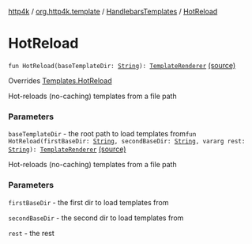 [http4k](../../index.md) / [org.http4k.template](../index.md) / [HandlebarsTemplates](index.md) / [HotReload](./-hot-reload.md)

# HotReload

`fun HotReload(baseTemplateDir: `[`String`](https://kotlinlang.org/api/latest/jvm/stdlib/kotlin/-string/index.html)`): `[`TemplateRenderer`](../-template-renderer.md) [(source)](https://github.com/http4k/http4k/blob/master/http4k-template-handlebars/src/main/kotlin/org/http4k/template/HandlebarsTemplates.kt#L37)

Overrides [Templates.HotReload](../-templates/-hot-reload.md)

Hot-reloads (no-caching) templates from a file path

### Parameters

`baseTemplateDir` - the root path to load templates from`fun HotReload(firstBaseDir: `[`String`](https://kotlinlang.org/api/latest/jvm/stdlib/kotlin/-string/index.html)`, secondBaseDir: `[`String`](https://kotlinlang.org/api/latest/jvm/stdlib/kotlin/-string/index.html)`, vararg rest: `[`String`](https://kotlinlang.org/api/latest/jvm/stdlib/kotlin/-string/index.html)`): `[`TemplateRenderer`](../-template-renderer.md) [(source)](https://github.com/http4k/http4k/blob/master/http4k-template-handlebars/src/main/kotlin/org/http4k/template/HandlebarsTemplates.kt#L53)

Hot-reloads (no-caching) templates from a file path

### Parameters

`firstBaseDir` - the first dir to load templates from

`secondBaseDir` - the second dir to load templates from

`rest` - the rest